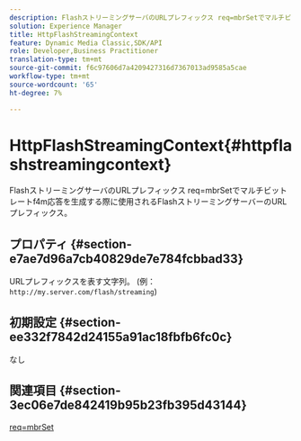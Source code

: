 ```yaml
---
description: FlashストリーミングサーバのURLプレフィックス req=mbrSetでマルチビットレートf4m応答を生成する際に使用されるFlashストリーミングサーバーのURLプレフィックス。
solution: Experience Manager
title: HttpFlashStreamingContext
feature: Dynamic Media Classic,SDK/API
role: Developer,Business Practitioner
translation-type: tm+mt
source-git-commit: f6c97606d7a4209427316d7367013ad9585a5cae
workflow-type: tm+mt
source-wordcount: '65'
ht-degree: 7%

---
```



# HttpFlashStreamingContext{#httpflashstreamingcontext}

FlashストリーミングサーバのURLプレフィックス req=mbrSetでマルチビットレートf4m応答を生成する際に使用されるFlashストリーミングサーバーのURLプレフィックス。

## プロパティ {#section-e7ae7d96a7cb40829de7e784fcbbad33}

URLプレフィックスを表す文字列。 (例：`http://my.server.com/flash/streaming`)

## 初期設定 {#section-ee332f7842d24155a91ac18fbfb6fc0c}

なし

## 関連項目 {#section-3ec06e7de842419b95b23fb395d43144}

[req=mbrSet](../../../../../is-api/http-ref/image-serving-api-ref/c-http-protocol-reference/c-command-reference/r-req/r-mbrset.md#reference-603d75babde74508a878c27bd4cced73)

